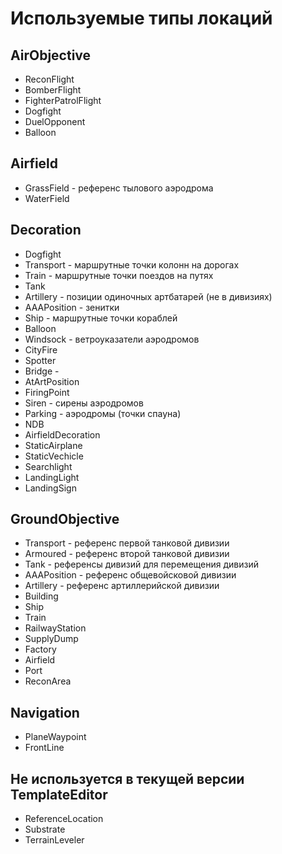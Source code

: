# Используемые типы локаций

## AirObjective

- ReconFlight
- BomberFlight
- FighterPatrolFlight
- Dogfight
- DuelOpponent
- Balloon

## Airfield

- GrassField - референс тылового аэродрома
- WaterField

## Decoration

- Dogfight
- Transport - маршрутные точки колонн на дорогах
- Train - маршрутные точки поездов на путях
- Tank
- Artillery - позиции одиночных артбатарей (не в дивизиях)
- AAAPosition - зенитки
- Ship - маршрутные точки кораблей
- Balloon
- Windsock - ветроуказатели аэродромов
- CityFire
- Spotter
- Bridge -
- AtArtPosition
- FiringPoint
- Siren - сирены аэродромов
- Parking - аэродромы (точки спауна)
- NDB
- AirfieldDecoration
- StaticAirplane
- StaticVechicle
- Searchlight
- LandingLight
- LandingSign

## GroundObjective

- Transport - референс первой танковой дивизии
- Armoured - референс второй танковой дивизии
- Tank - референсы дивизий для перемещения дивизий
- AAAPosition - референс общевойсковой дивизии
- Artillery - референс артиллерийской дивизии
- Building
- Ship
- Train
- RailwayStation
- SupplyDump
- Factory
- Airfield
- Port
- ReconArea

## Navigation

- PlaneWaypoint
- FrontLine

## Не используется в текущей версии TemplateEditor
- ReferenceLocation
- Substrate
- TerrainLeveler
